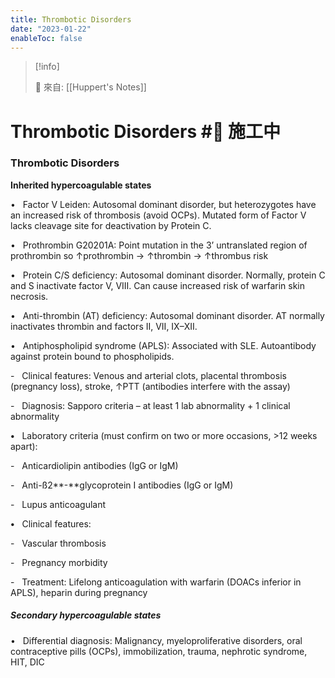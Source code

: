 ```yaml
---
title: Thrombotic Disorders
date: "2023-01-22"
enableToc: false
---
```


> [!info]
>
> 🌱 來自: [[Huppert's Notes]]

# Thrombotic Disorders #🚧 施工中

### Thrombotic Disorders

**Inherited hypercoagulable states**

•   Factor V Leiden: Autosomal dominant disorder, but heterozygotes have an increased risk of thrombosis (avoid OCPs). Mutated form of Factor V lacks cleavage site for deactivation by Protein C.

•   Prothrombin G20201A: Point mutation in the 3’ untranslated region of prothrombin so ↑prothrombin → ↑thrombin → ↑thrombus risk

•   Protein C/S deficiency: Autosomal dominant disorder. Normally, protein C and S inactivate factor V, VIII. Can cause increased risk of warfarin skin necrosis.

•   Anti-thrombin (AT) deficiency: Autosomal dominant disorder. AT normally inactivates thrombin and factors II, VII, IX–XII.

•   Antiphospholipid syndrome (APLS): Associated with SLE. Autoantibody against protein bound to phospholipids.

-   Clinical features: Venous and arterial clots, placental thrombosis (pregnancy loss), stroke, ↑PTT (antibodies interfere with the assay)

-   Diagnosis: Sapporo criteria – at least 1 lab abnormality \+ 1 clinical abnormality

**•**   Laboratory criteria (must confirm on two or more occasions, >12 weeks apart):

-   Anticardiolipin antibodies (IgG or IgM)

-   Anti-ß2**-**glycoprotein I antibodies (IgG or IgM)

-   Lupus anticoagulant

**•**   Clinical features:

-   Vascular thrombosis

-   Pregnancy morbidity

-   Treatment: Lifelong anticoagulation with warfarin (DOACs inferior in APLS), heparin during pregnancy

##### Secondary hypercoagulable states

•   Differential diagnosis: Malignancy, myeloproliferative disorders, oral contraceptive pills (OCPs), immobilization, trauma, nephrotic syndrome, HIT, DIC

